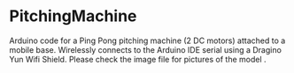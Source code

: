 # PitchingMachine
Arduino code for a Ping Pong pitching machine (2 DC motors) attached to a mobile base.
Wirelessly connects to the Arduino IDE serial using a Dragino Yun Wifi Shield.
Please check the image file for pictures of the model
.
